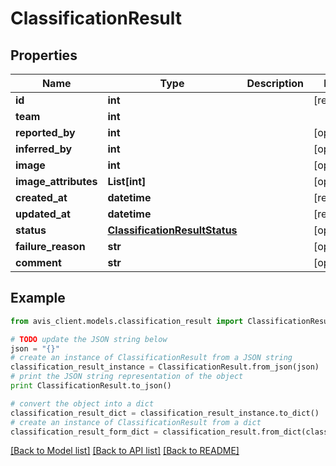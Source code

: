 # ClassificationResult


## Properties

Name | Type | Description | Notes
------------ | ------------- | ------------- | -------------
**id** | **int** |  | [readonly] 
**team** | **int** |  | 
**reported_by** | **int** |  | [optional] 
**inferred_by** | **int** |  | [optional] 
**image** | **int** |  | [optional] 
**image_attributes** | **List[int]** |  | [optional] 
**created_at** | **datetime** |  | [readonly] 
**updated_at** | **datetime** |  | [readonly] 
**status** | [**ClassificationResultStatus**](ClassificationResultStatus.md) |  | [optional] 
**failure_reason** | **str** |  | [optional] 
**comment** | **str** |  | [optional] 

## Example

```python
from avis_client.models.classification_result import ClassificationResult

# TODO update the JSON string below
json = "{}"
# create an instance of ClassificationResult from a JSON string
classification_result_instance = ClassificationResult.from_json(json)
# print the JSON string representation of the object
print ClassificationResult.to_json()

# convert the object into a dict
classification_result_dict = classification_result_instance.to_dict()
# create an instance of ClassificationResult from a dict
classification_result_form_dict = classification_result.from_dict(classification_result_dict)
```
[[Back to Model list]](../README.md#documentation-for-models) [[Back to API list]](../README.md#documentation-for-api-endpoints) [[Back to README]](../README.md)



